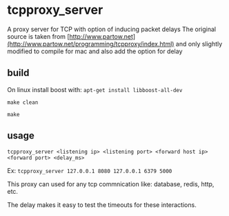 # tcpproxy_server
A proxy server for TCP with option of inducing packet delays
The original source is taken from [http://www.partow.net](http://www.partow.net/programming/tcpproxy/index.html) and only slightly modified to compile for mac and also add the option for delay
## build
On linux install boost with: `apt-get install libboost-all-dev`

`make clean`

`make`
## usage
`tcpproxy_server <listening ip> <listening port> <forward host ip> <forward port> <delay_ms>`

Ex: `tcpproxy_server 127.0.0.1 8080 127.0.0.1 6379 5000`

This proxy can used for any tcp commnication like: database, redis, http, etc.

The delay makes it easy to test the timeouts for these interactions.


